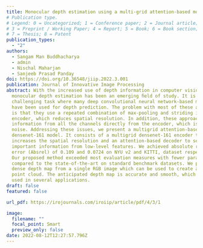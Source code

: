 ```yaml
---
title: Monocular depth estimation using a multi-grid attention-based model
# Publication type.
# Legend: 0 = Uncategorized; 1 = Conference paper; 2 = Journal article;
# 3 = Preprint / Working Paper; 4 = Report; 5 = Book; 6 = Book section;
# 7 = Thesis; 8 = Patent
publication_types:
  - "2"
authors:
  - Sangam Man Buddhacharya
  - admin
  - Nischal Maharjan
  - Sanjeeb Prasad Panday
doi: https://doi.org/10.36548/jiip.2022.3.001
publication: Journal of Innovative Image Processing
abstract: With the increased use of depth information in computer vision,
  monocular depth estimation has been an emerging ﬁeld of study. It is a
  challenging task where many deep convolutional neural network-based methods
  have been used for depth prediction. The problem with most of these approaches
  is that they use a repeated combination of max-pooling and striding in an
  encoder, which reduces spatial resolution. In addition, these approaches use
  information from all the channels directly from the encoder, which is prone to
  noise. Addressing these issues, we present a multigrid attention-based
  densenet-161 model. It consists of a multigrid densenet-161 encoder that
  increases the spatial resolution and an attention-based decoder to select the
  important information from low-level features. We achieved absolute relative
  error (Absrel) of 0.109 and 0.0724 on NYU v2 and KITTI, dataset respectively.
  Our proposed method exceeded most evaluation measures with fewer parameters
  compared to the state-of-the-art on standard benchmark datasets. We produce a
  dense depth map from a single RGB image which can be used to create a dense
  point cloud. The anticipated depth map is accurate and smooth, which can be
  used in several applications.
draft: false
featured: false

url_pdf: https://irojournals.com/iroiip/article/pdf/4/3/1 

image:
  filename: ""
  focal_point: Smart
  preview_only: false
date: 2022-08-12T12:27:57.796Z
---
```

